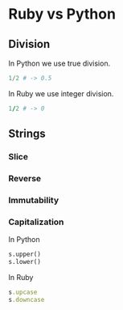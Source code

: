 # Ruby vs Python

## Division

In Python we use true division.

```python
1/2 # -> 0.5
```

In Ruby we use integer division.

```ruby
1/2 # -> 0
```

## Strings

### Slice

### Reverse

### Immutability

### Capitalization

In Python

```python
s.upper()
s.lower()
```

In Ruby

```ruby
s.upcase
s.downcase
```
